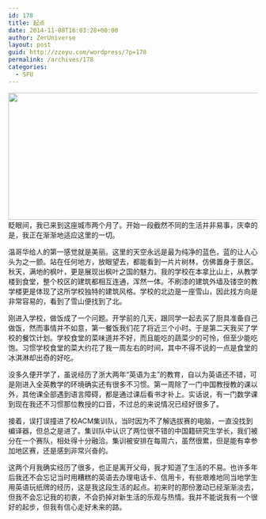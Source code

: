 ```yaml
---
id: 178
title: 起点
date: 2014-11-08T16:03:28+00:00
author: ZerUniverse
layout: post
guid: http://zzeyu.com/wordpress/?p=178
permalink: /archives/178
categories:
  - SFU
---
```

[<img class="alignnone wp-image-182 size-large" src="http://www.rainaudience.net/wp-content/uploads/2014/10/Courtyard-Academic-Quadrangle-SFU-Burnaby-British-Columbia-Canada-04-A-e1413687078427-1024x450.jpg" alt="" width="584" height="257" srcset="http://www.rainaudience.net/wp-content/uploads/2014/10/Courtyard-Academic-Quadrangle-SFU-Burnaby-British-Columbia-Canada-04-A-e1413687078427-1024x450.jpg 1024w, http://www.rainaudience.net/wp-content/uploads/2014/10/Courtyard-Academic-Quadrangle-SFU-Burnaby-British-Columbia-Canada-04-A-e1413687078427-300x131.jpg 300w, http://www.rainaudience.net/wp-content/uploads/2014/10/Courtyard-Academic-Quadrangle-SFU-Burnaby-British-Columbia-Canada-04-A-e1413687078427-500x219.jpg 500w" sizes="(max-width: 584px) 100vw, 584px" />](http://www.rainaudience.net/wp-content/uploads/2014/10/Courtyard-Academic-Quadrangle-SFU-Burnaby-British-Columbia-Canada-04-A-e1413687078427.jpg)眨眼间，我已来到这座城市两个月了。开始一段截然不同的生活并非易事，庆幸的是，我正在渐渐地适应这里的一切。

温哥华给人的第一感觉就是美丽。这里的天空永远是最为纯净的蓝色，蓝的让人心头为之一颤。站在任何地方，放眼望去，都能看到一片片树林，仿佛置身于景区。秋天，满地的枫叶，更是展现出枫叶之国的魅力。我的学校在本拿比山上，从教学楼到食堂，整个校区的建筑都相互连通，浑然一体。不刷漆的建筑外墙及镂空的教学楼更是体现了这所学校独特的建筑风格。学校的北边是一座雪山，因此找方向是非常容易的，看到了雪山便找到了北。

刚进入学校，做饭成了一个问题。开学前的几天，跟同学一起去买了厨具准备自己做饭，然而事情并不如意，第一餐饭我们花了将近三个小时。于是第二天我买了学校的餐饮计划。学校食堂的菜味道并不好，而且能吃的蔬菜少的可怜，但至少能吃饱。习惯学校食堂的菜大约花了我一周左右的时间，其中不得不说的一点是食堂的冰淇淋却出奇的好吃。

没多久便开学了，虽说经历了浙大两年“英语为主”的教育，自以为英语还不错，可是刚进入全英教学的环境确实还有很多不习惯。第一周除了一门中国教授教的课以外，其他课全部遇到语言障碍，都是通过课后看书才补上。实话说，有一门数学课到现在我还不习惯那位教授的口音，不过总的来说情况已经好很多了。

接着，误打误撞进了校ACM集训队，当时因为不了解选拔赛的电脑，一直没找到编译器，但总之是进了。集训队中认识了两位很不错的中国籍研究生学长，我们被分在一个赛队，相处得十分融洽。集训被安排在每周六，虽然很累，但是能有幸参加地区赛，还是感到非常兴奋的。

这两个月我确实经历了很多，也正是离开父母，我才知道了生活的不易。也许多年后我还不会忘记当时用糟糕的英语去办理电话卡、信用卡，有些艰难地同当地学生用英语玩纸牌的经历，这是我这段生活的起点。初来时的那份激动已经渐渐淡去，但我不会忘记我的初衷，不会扔掉对新生活的乐观与热情。我并不能说我有一个很好的起步，但我有信心走好未来的路。